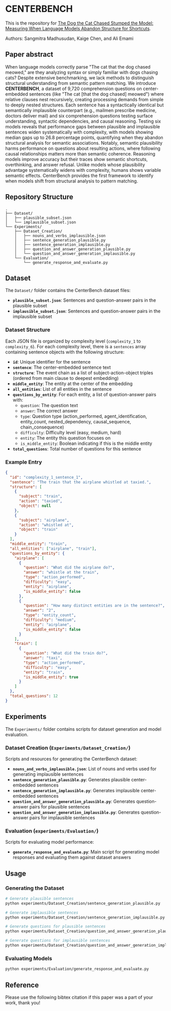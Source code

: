 # CENTERBENCH

This is the repository for [The Dog the Cat Chased Stumped the Model:
Measuring When Language Models Abandon Structure for Shortcuts](https://arxiv.org/abs/2502.05331). 

Authors: Sangmitra Madhusudan, Kaige Chen, and Ali Emami

## Paper abstract

When language models correctly parse "The cat that the dog chased meowed," are they analyzing syntax or simply familiar with dogs chasing cats? Despite extensive benchmarking, we lack methods to distinguish structural understanding from semantic pattern matching. We introduce **CENTERBENCH**, a dataset of 9,720 comprehension questions on center-embedded sentences (like "The cat [that the dog chased] meowed") where relative clauses nest recursively, creating processing demands from simple to deeply nested structures. Each sentence has a syntactically identical but semantically implausible counterpart (e.g., mailmen prescribe medicine, doctors deliver mail) and six comprehension questions testing surface understanding, syntactic dependencies, and causal reasoning. Testing six models reveals that performance gaps between plausible and implausible sentences widen systematically with complexity, with models showing median gaps up to 26.8 percentage points, quantifying when they abandon structural analysis for semantic associations. Notably, semantic plausibility harms performance on questions about resulting actions, where following causal relationships matters more than semantic coherence. Reasoning models improve accuracy but their traces show semantic shortcuts, overthinking, and answer refusal. Unlike models whose plausibility advantage systematically widens with complexity, humans shows variable semantic effects. CenterBench provides the first framework to identify when models shift from structural analysis to pattern matching.

## Repository Structure
```
.
├── Dataset/
│   ├── plausible_subset.json
│   └── implausible_subset.json
└── Experiments/
    ├── Dataset_Creation/
    │   ├── nouns_and_verbs_implausible.json
    │   ├── sentence_generation_plausible.py
    │   ├── sentence_generation_implausible.py
    │   ├── question_and_answer_generation_plausible.py
    │   └── question_and_answer_generation_implausible.py
    └── Evaluation/
        └── generate_response_and_evaluate.py
```

## Dataset

The `Dataset/` folder contains the CenterBench dataset files:

- **`plausible_subset.json`**: Sentences and question-answer pairs in the plausible subset
- **`implausible_subset.json`**: Sentences and question-answer pairs in the implausible subset

### Dataset Structure

Each JSON file is organized by complexity level (`complexity_1` to `complexity_6`). For each complexity level, there is a `sentences` array containing sentence objects with the following structure:

- **`id`**: Unique identifier for the sentence
- **`sentence`**: The center-embedded sentence text
- **`structure`**: The event chain as a list of subject-action-object triples (ordered from main clause to deepest embedding)
- **`middle_entity`**: The entity at the center of the embedding
- **`all_entities`**: List of all entities in the sentence
- **`questions_by_entity`**: For each entity, a list of question-answer pairs with:
  - `question`: The question text
  - `answer`: The correct answer
  - `type`: Question type (action_performed, agent_identification, entity_count, nested_dependency, causal_sequence, chain_consequence)
  - `difficulty`: Difficulty level (easy, medium, hard)
  - `entity`: The entity this question focuses on
  - `is_middle_entity`: Boolean indicating if this is the middle entity
- **`total_questions`**: Total number of questions for this sentence

### Example Entry

```json
{
  "id": "complexity_1_sentence_1",
  "sentence": "The train that the airplane whistled at taxied.",
  "structure": [
    {
      "subject": "train",
      "action": "taxied",
      "object": null
    },
    {
      "subject": "airplane",
      "action": "whistled at",
      "object": "train"
    }
  ],
  "middle_entity": "train",
  "all_entities": ["airplane", "train"],
  "questions_by_entity": {
    "airplane": [
      {
        "question": "What did the airplane do?",
        "answer": "whistle at the train",
        "type": "action_performed",
        "difficulty": "easy",
        "entity": "airplane",
        "is_middle_entity": false
      },
      {
        "question": "How many distinct entities are in the sentence?",
        "answer": "2",
        "type": "entity_count",
        "difficulty": "medium",
        "entity": "airplane",
        "is_middle_entity": false
      }
    ],
    "train": [
      {
        "question": "What did the train do?",
        "answer": "taxi",
        "type": "action_performed",
        "difficulty": "easy",
        "entity": "train",
        "is_middle_entity": true
      }
    ]
  },
  "total_questions": 12
}
```

## Experiments

The `Experiments/` folder contains scripts for dataset generation and model evaluation.

### Dataset Creation (`Experiments/Dataset_Creation/`)

Scripts and resources for generating the CenterBench dataset:

- **`nouns_and_verbs_implausible.json`**: List of nouns and verbs used for generating implausible sentences
- **`sentence_generation_plausible.py`**: Generates plausible center-embedded sentences
- **`sentence_generation_implausible.py`**: Generates implausible center-embedded sentences
- **`question_and_answer_generation_plausible.py`**: Generates question-answer pairs for plausible sentences
- **`question_and_answer_generation_implausible.py`**: Generates question-answer pairs for implausible sentences

### Evaluation (`experiments/Evaluation/`)

Scripts for evaluating model performance:

- **`generate_response_and_evaluate.py`**: Main script for generating model responses and evaluating them against dataset answers

## Usage

### Generating the Dataset
```bash
# Generate plausible sentences
python experiments/Dataset_Creation/sentence_generation_plausible.py

# Generate implausible sentences
python experiments/Dataset_Creation/sentence_generation_implausible.py

# Generate questions for plausible sentences
python experiments/Dataset_Creation/question_and_answer_generation_plausible.py

# Generate questions for implausible sentences
python experiments/Dataset_Creation/question_and_answer_generation_implausible.py
```

### Evaluating Models
```bash
python experiments/Evaluation/generate_response_and_evaluate.py
```

## Reference

Please use the following bibtex citation if this paper was a part of your work, thank you!

